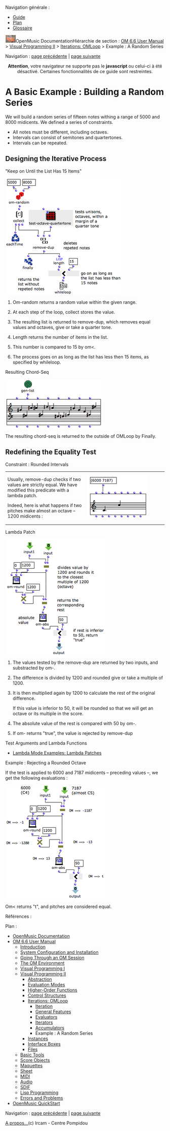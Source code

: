 <div id="tplf" class="tplPage">

<div id="tplh">

<span class="hidden">Navigation générale : </span>

  - [<span>Guide</span>](OM-Documentation.md)
  - [<span>Plan</span>](OM-Documentation_1.md)
  - [<span>Glossaire</span>](OM-Documentation_2.md)

</div>

<div id="tplt">

![empty.gif](../tplRes/page/empty.gif)![logoom1.png](../res/logoom1.png)<span class="tplTi">OpenMusic
Documentation</span><span class="sw_outStack_navRoot"><span class="hidden">Hiérarchie
de section : </span>[<span>OM 6.6 User
Manual</span>](OM-User-Manual.md)<span class="stkSep"> \>
</span>[<span>Visual Programming
II</span>](AdvancedVisualProgramming.md)<span class="stkSep"> \>
</span>[<span>Iterations: OMLoop</span>](OMLoop.md)<span class="stkSep">
\> </span><span class="stkSel_yes"><span>Example : A Random
Series</span></span></span>

</div>

<div class="tplNav">

<span class="hidden">Navigation : </span>[<span>page
précédente</span>](Acum.md "page précédente(Acum)")<span class="hidden">
| </span>[<span>page
suivante</span>](Instances.md "page suivante(Instances)")

</div>

<div id="tplc" class="tplc_out_yes">

<div style="text-align: center;">

**Attention**, votre navigateur ne supporte pas le **javascript** ou
celui-ci à été désactivé. Certaines fonctionnalités de ce guide sont
restreintes.

</div>

<div class="headCo">

# <span>A Basic Example : Building a Random Series</span>

<div class="headCo_co">

<div>

<div class="infobloc">

<div class="txt">

We will build a random series of fifteen notes withing a range of 5000
and 8000 midicents. We defined a series of constraints.

  - <span>All notes must be different, including octaves. </span>
  - <span>Intervals can consist of semitones and quartertones. </span>
  - <span>Intervals can be repeated.</span>

</div>

</div>

<div class="part">

## <span>Designing the Iterative Process</span>

<div class="part_co">

<div class="infobloc">

<div class="infobloc_ti">

<span>"Keep on Until the List Has 15 Items"</span>

</div>

<div class="caption">

<div class="caption_co">

![exloop.png](../res/exloop.png)

</div>

</div>

<div class="txt">

1.  Om-random returns a random value within the given range.

2.  At each step of the loop, collect stores the value.

3.  The resulting list is returned to remove-dup, which removes equal
    values and octaves, give or take a quarter tone.

4.  Length returns the number of items in the list.

5.  This number is compared to 15 by om\<.

6.  The process goes on as long as the list has less then 15 items, as
    specified by whileloop.

</div>

</div>

<div class="infobloc">

<div class="infobloc_ti">

<span>Resulting Chord-Seq</span>

</div>

<div class="caption">

<div class="caption_co">

![genlist.png](../res/genlist.png)

</div>

</div>

<div class="txt">

The resulting chord-seq is returned to the outside of OMLoop by Finally.

</div>

</div>

</div>

</div>

<div class="part">

## <span>Redefining the Equality Test</span>

<div class="part_co">

<div class="infobloc">

<div class="infobloc_ti">

<span>Constraint : Rounded Intervals</span>

</div>

<div class="txtRes">

<table>
<colgroup>
<col style="width: 50%" />
<col style="width: 50%" />
</colgroup>
<tbody>
<tr class="odd">
<td><div class="dk_txtRes_txt txt">
<p>Usually, remove-dup checks if two values are strictly equal. We have modified this predicate with a lambda patch.</p>
<p>Indeed, here is what happens if two pitches make almost an octave – 1200 midicents :</p>
</div></td>
<td><div class="caption">
<div class="caption_co">
<img src="../res/ex.png" width="192" height="136" alt="ex.png" />
</div>
</div></td>
</tr>
</tbody>
</table>

</div>

</div>

<div class="infobloc">

<div class="infobloc_ti">

<span>Lambda Patch</span>

</div>

<div class="caption">

<div class="caption_co">

![testex.png](../res/testex.png)

</div>

</div>

<div class="txt">

1.  The values tested by the remove-dup are returned by two inputs, and
    substracted by om-.

2.  The difference is divided by 1200 and rounded give or take a
    multiple of 1200.

3.  It is then multiplied again by 1200 to calculate the rest of the
    original difference.
    
    If this value is inferior to 50, it will be rounded so that we will
    get an octave or its multiple in the score.

4.  The absolute value of the rest is compared with 50 by om-.

5.  If om- returns "true", the value is rejected by remove-dup

</div>

<div class="linkSet">

<div class="linkSet_ti">

<span>Test Arguments and Lambda Functions</span>

</div>

<div class="linkUL">

  - [<span>Lambda Mode Examples: Lambda Patches</span>](LambdaPatch.md)

</div>

</div>

</div>

<div class="bloc example">

<div class="bloc_ti example_ti">

<span>Example : Rejecting a Rounded Octave</span>

</div>

<div class="txt">

If the test is applied to 6000 and 7187 midicents – preceding values –,
we get the following evaluations :

</div>

<div class="caption">

<div class="caption_co">

![testexample.png](../res/testexample.png)

</div>

</div>

<div class="txt">

Om\< returns "t", and pitches are considered equal.

</div>

</div>

</div>

</div>

</div>

</div>

</div>

<span class="hidden">Références : </span>

</div>

<div id="tplo" class="tplo_out_yes">

<div class="tplOTp">

<div class="tplOBm">

<div id="mnuFrm">

<span class="hidden">Plan :</span>

<div id="mnuFrmUp" onmouseout="menuScrollTiTask.fSpeed=0;" onmouseover="if(menuScrollTiTask.fSpeed&gt;=0) {menuScrollTiTask.fSpeed=-2; scTiLib.addTaskNow(menuScrollTiTask);}" onclick="menuScrollTiTask.fSpeed-=2;" style="display: none;">

<span id="mnuFrmUpLeft">[](#)</span><span id="mnuFrmUpCenter"></span><span id="mnuFrmUpRight"></span>

</div>

<div id="mnuScroll">

  - [<span>OpenMusic Documentation</span>](OM-Documentation.md)
  - [<span>OM 6.6 User Manual</span>](OM-User-Manual.md)
      - [<span>Introduction</span>](00-Sommaire.md)
      - [<span>System Configuration and
        Installation</span>](Installation.md)
      - [<span>Going Through an OM Session</span>](Goingthrough.md)
      - [<span>The OM Environment</span>](Environment.md)
      - [<span>Visual Programming I</span>](BasicVisualProgramming.md)
      - [<span>Visual Programming
        II</span>](AdvancedVisualProgramming.md)
          - [<span>Abstraction</span>](Abstraction.md)
          - [<span>Evaluation Modes</span>](EvalModes.md)
          - [<span>Higher-Order Functions</span>](HighOrder.md)
          - [<span>Control Structures</span>](Control.md)
          - [<span>Iterations: OMLoop</span>](OMLoop.md)
              - [<span>Iteration</span>](LoopIntro.md)
              - [<span>General Features</span>](LoopGeneral.md)
              - [<span>Evaluators</span>](LoopEvaluators.md)
              - [<span>Iterators</span>](LoopIterators.md)
              - [<span>Accumulators</span>](LoopAccumulators.md)
              - <span id="i2" class="outLeftSel_yes"><span>Example : A
                Random Series</span></span>
          - [<span>Instances</span>](Instances.md)
          - [<span>Interface Boxes</span>](InterfaceBoxes.md)
          - [<span>Files</span>](Files.md)
      - [<span>Basic Tools</span>](BasicObjects.md)
      - [<span>Score Objects</span>](ScoreObjects.md)
      - [<span>Maquettes</span>](Maquettes.md)
      - [<span>Sheet</span>](Sheet.md)
      - [<span>MIDI</span>](MIDI.md)
      - [<span>Audio</span>](Audio.md)
      - [<span>SDIF</span>](SDIF.md)
      - [<span>Lisp Programming</span>](Lisp.md)
      - [<span>Errors and Problems</span>](errors.md)
  - [<span>OpenMusic QuickStart</span>](QuickStart-Chapters.md)

</div>

<div id="mnuFrmDown" onmouseout="menuScrollTiTask.fSpeed=0;" onmouseover="if(menuScrollTiTask.fSpeed&lt;=0) {menuScrollTiTask.fSpeed=2; scTiLib.addTaskNow(menuScrollTiTask);}" onclick="menuScrollTiTask.fSpeed+=2;" style="display: none;">

<span id="mnuFrmDownLeft">[](#)</span><span id="mnuFrmDownCenter"></span><span id="mnuFrmDownRight"></span>

</div>

</div>

</div>

</div>

</div>

<div class="tplNav">

<span class="hidden">Navigation : </span>[<span>page
précédente</span>](Acum.md "page précédente(Acum)")<span class="hidden">
| </span>[<span>page
suivante</span>](Instances.md "page suivante(Instances)")

</div>

<div id="tplb">

[<span>A propos...</span>](OM-Documentation_3.md)(c) Ircam - Centre
Pompidou

</div>

</div>
